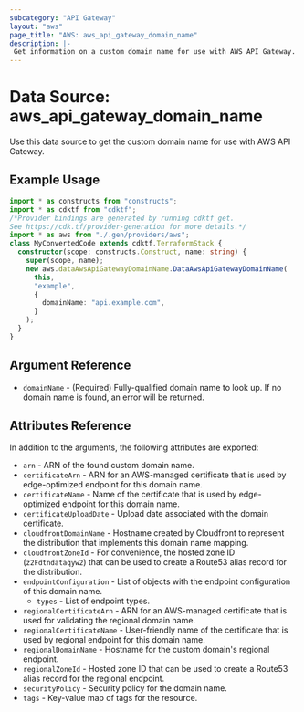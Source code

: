 ```yaml
---
subcategory: "API Gateway"
layout: "aws"
page_title: "AWS: aws_api_gateway_domain_name"
description: |-
 Get information on a custom domain name for use with AWS API Gateway.
---
```


# Data Source: aws_api_gateway_domain_name

Use this data source to get the custom domain name for use with AWS API Gateway.

## Example Usage

```typescript
import * as constructs from "constructs";
import * as cdktf from "cdktf";
/*Provider bindings are generated by running cdktf get.
See https://cdk.tf/provider-generation for more details.*/
import * as aws from "./.gen/providers/aws";
class MyConvertedCode extends cdktf.TerraformStack {
  constructor(scope: constructs.Construct, name: string) {
    super(scope, name);
    new aws.dataAwsApiGatewayDomainName.DataAwsApiGatewayDomainName(
      this,
      "example",
      {
        domainName: "api.example.com",
      }
    );
  }
}

```

## Argument Reference

* `domainName` - (Required) Fully-qualified domain name to look up. If no domain name is found, an error will be returned.

## Attributes Reference

In addition to the arguments, the following attributes are exported:

* `arn` - ARN of the found custom domain name.
* `certificateArn` - ARN for an AWS-managed certificate that is used by edge-optimized endpoint for this domain name.
* `certificateName` - Name of the certificate that is used by edge-optimized endpoint for this domain name.
* `certificateUploadDate` - Upload date associated with the domain certificate.
* `cloudfrontDomainName` - Hostname created by Cloudfront to represent the distribution that implements this domain name mapping.
* `cloudfrontZoneId` - For convenience, the hosted zone ID (`z2Fdtndataqyw2`) that can be used to create a Route53 alias record for the distribution.
* `endpointConfiguration` - List of objects with the endpoint configuration of this domain name.
    * `types` - List of endpoint types.
* `regionalCertificateArn` - ARN for an AWS-managed certificate that is used for validating the regional domain name.
* `regionalCertificateName` - User-friendly name of the certificate that is used by regional endpoint for this domain name.
* `regionalDomainName` - Hostname for the custom domain's regional endpoint.
* `regionalZoneId` - Hosted zone ID that can be used to create a Route53 alias record for the regional endpoint.
* `securityPolicy` - Security policy for the domain name.
* `tags` - Key-value map of tags for the resource.

<!-- cache-key: cdktf-0.17.0-pre.15 input-2e009b28d3dc4fa0edacf67809671889efbd9c012e90850cdc58c966167633c0 -->